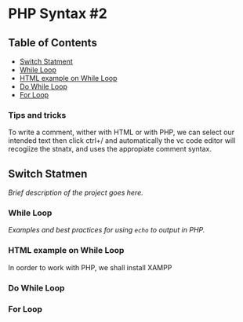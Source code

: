 # PHP Syntax #2 

## Table of Contents
- [Switch Statment](#Switch-Statment)
- [While Loop](#While-Loop)
- [HTML example on While Loop](#HTML-example-on-While-Loop)
- [Do While Loop](#Do-While-Loop)
- [For Loop](#For-Loop)


### Tips and tricks 

To write a comment, wither with HTML or with PHP, we can select our intended text then click ctrl+/
and automatically the vc code editor will recogiize the stnatx, and uses the appropiate comment syntax.


## Switch Statmen
_Brief description of the project goes here._

### While Loop
_Examples and best practices for using `echo` to output in PHP._

### HTML example on While Loop
In oorder to work with PHP, we shall install XAMPP


### Do While Loop


### For Loop
